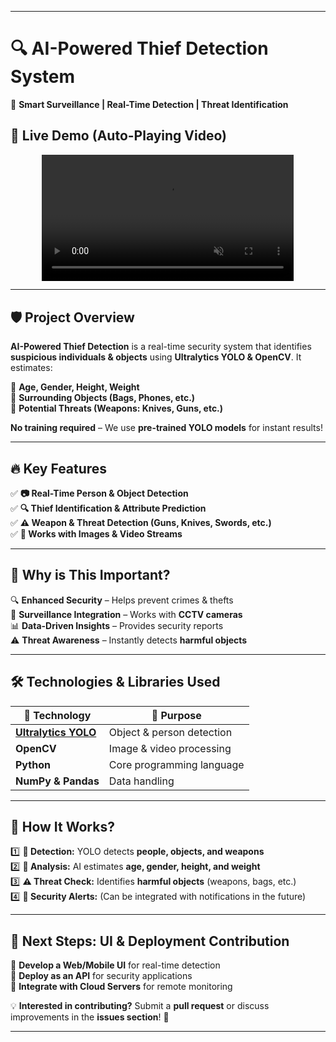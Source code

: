 
---

# **🔍 AI-Powered Thief Detection System**  

🚀 **Smart Surveillance | Real-Time Detection | Threat Identification**  

## 🎥 **Live Demo** (Auto-Playing Video)  

<p align="center">  
  <video width="80%" autoplay loop muted controls>  
    <source src="content/Contentinvideo-ai-1080 AI-Powered Thief Detection_ Smarter Secu 2025-02-19 - COMPRESS_20250318_215633.mp4" type="video/mp4">  
    Your browser does not support the video tag.  
  </video>  
</p>  

---  

## 🛡️ **Project Overview**  
**AI-Powered Thief Detection** is a real-time security system that identifies **suspicious individuals & objects** using **Ultralytics YOLO & OpenCV**. It estimates:  

🔹 **Age, Gender, Height, Weight**  
🔹 **Surrounding Objects (Bags, Phones, etc.)**  
🔹 **Potential Threats (Weapons: Knives, Guns, etc.)**  

**No training required** – We use **pre-trained YOLO models** for instant results!  

---

## 🔥 **Key Features**  

✅ **📷 Real-Time Person & Object Detection**  
✅ **🔍 Thief Identification & Attribute Prediction**  
✅ **⚠️ Weapon & Threat Detection (Guns, Knives, Swords, etc.)**  
✅ **🎥 Works with Images & Video Streams**  

---

## 🎯 **Why is This Important?**  

🔍 **Enhanced Security** – Helps prevent crimes & thefts  
🏢 **Surveillance Integration** – Works with **CCTV cameras**  
📊 **Data-Driven Insights** – Provides security reports  
⚠️ **Threat Awareness** – Instantly detects **harmful objects**  

---

## 🛠 **Technologies & Libraries Used**  

| 🔧 Technology  | 📌 Purpose |
|---------------|-----------|
| **[Ultralytics YOLO](https://github.com/ultralytics/ultralytics)** | Object & person detection |
| **OpenCV** | Image & video processing |
| **Python** | Core programming language |
| **NumPy & Pandas** | Data handling |

---

## 🚀 **How It Works?**  

1️⃣ **👀 Detection:** YOLO detects **people, objects, and weapons**  
2️⃣ **🧠 Analysis:** AI estimates **age, gender, height, and weight**  
3️⃣ **⚠️ Threat Check:** Identifies **harmful objects** (weapons, bags, etc.)  
4️⃣ **🔔 Security Alerts:** (Can be integrated with notifications in the future)  

---

## 🎯 **Next Steps: UI & Deployment Contribution**  

📌 **Develop a Web/Mobile UI** for real-time detection  
📌 **Deploy as an API** for security applications  
📌 **Integrate with Cloud Servers** for remote monitoring  

💡 **Interested in contributing?** Submit a **pull request** or discuss improvements in the **issues section**! 🚀  

---
